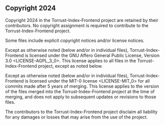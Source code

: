 ## Copyright 2024 

Copyright 2024 in the Torrust-Index-Frontend project are retained by their contributors. No
copyright assignment is required to contribute to the Torrust-Index-Frontend project.

Some files include explicit copyright notices and/or license notices.

Except as otherwise noted (below and/or in individual files), Torrust-Index-Frontend is
licensed under the GNU Affero General Public License, Version 3.0 <LICENSE-AGPL_3_0>. This license applies to all files in the Torrust-Index-Frontend project, except as noted below.

Except as otherwise noted (below and/or in individual files), Torrust-Index-Frontend is licensed under the MIT-0 license <LICENSE-MIT_0> for all commits made after 5 years of merging. This license applies to the version of the files merged into the Torrust-Index-Frontend project at the time of merging, and does not apply to subsequent updates or revisions to those files.

The contributors to the Torrust-Index-Frontend project disclaim all liability for any damages or losses that may arise from the use of the project.

